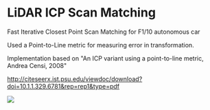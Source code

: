 # LiDAR ICP Scan Matching
Fast Iterative Closest Point Scan Matching for F1/10 autonomous car

Used a Point-to-Line metric for measuring error in transformation. 

Implementation based on "An ICP variant using a point-to-line metric, Andrea Censi, 2008"

http://citeseerx.ist.psu.edu/viewdoc/download?doi=10.1.1.329.6781&rep=rep1&type=pdf

![](test.gif)
